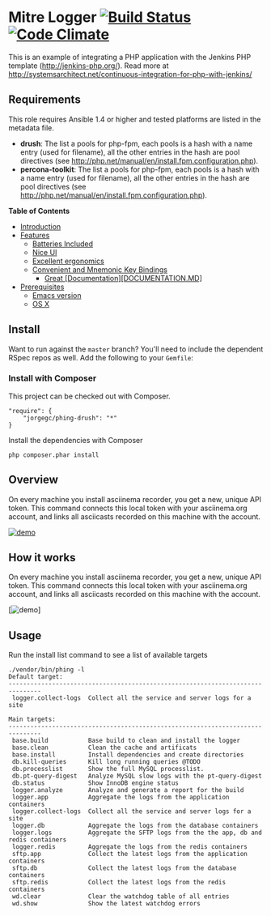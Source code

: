 # Mitre Logger [![Build Status](https://secure.travis-ci.org/rspec/rspec-expectations.svg?branch=master)](http://travis-ci.org/rspec/rspec-expectations) [![Code Climate](https://codeclimate.com/github/rspec/rspec-expectations.svg)](https://codeclimate.com/github/rspec/rspec-expectations)

This is an example of integrating a PHP application with the Jenkins PHP template (http://jenkins-php.org/). 
Read more at http://systemsarchitect.net/continuous-integration-for-php-with-jenkins/

Requirements
------------

This role requires Ansible 1.4 or higher and tested platforms are listed in the metadata file.  


 - **drush**: The list a pools for php-fpm, each pools is a hash with
   a name entry (used for filename), all the other entries in the hash are pool
   directives (see http://php.net/manual/en/install.fpm.configuration.php).
 - **percona-toolkit**: The list a pools for php-fpm, each pools is a hash with
   a name entry (used for filename), all the other entries in the hash are pool
   directives (see http://php.net/manual/en/install.fpm.configuration.php).

**Table of Contents**

- [Introduction](#introduction)
- [Features](#features)
    - [Batteries Included](#batteries-included)
    - [Nice UI](#nice-ui)
    - [Excellent ergonomics](#excellent-ergonomics)
    - [Convenient and Mnemonic Key Bindings](#convenient-and-mnemonic-key-bindings)
        - [Great [Documentation][DOCUMENTATION.MD]](#great-documentationdocumentationmd)
- [Prerequisites](#prerequisites)
    - [Emacs version](#emacs-version)
    - [OS X](#os-x)

## Install

Want to run against the `master` branch? You'll need to include the dependent
RSpec repos as well. Add the following to your `Gemfile`:

### Install with Composer

This project can be checked out with Composer.

```
"require": {
    "jorgegc/phing-drush": "*"
}
```

Install the dependencies with Composer
```
php composer.phar install
```

## Overview

On every machine you install asciinema recorder, you get a new, unique API token. This command connects this local token with your asciinema.org account, and links all asciicasts recorded on this machine with the account.

[![demo](https://asciinema.org/a/624fjx2rx7k3pctdozw7m8b24.png)](https://asciinema.org/a/624fjx2rx7k3pctdozw7m8b24?autoplay=1)

## How it works

On every machine you install asciinema recorder, you get a new, unique API token. This command connects this local token with your asciinema.org account, and links all asciicasts recorded on this machine with the account.

[![demo](http://www.scielo.br/img/revistas/jistm/v8n1/a05fig02.jpg)] 

## Usage

Run the install list command to see a list of available targets
```
./vendor/bin/phing -l
Default target:
-------------------------------------------------------------------------------
 logger.collect-logs  Collect all the service and server logs for a site

Main targets:
-------------------------------------------------------------------------------
 base.build           Base build to clean and install the logger
 base.clean           Clean the cache and artificats
 base.install         Install dependencies and create directories
 db.kill-queries      Kill long running queries @TODO
 db.processlist       Show the full MySQL processlist.
 db.pt-query-digest   Analyze MySQL slow logs with the pt-query-digest
 db.status            Show InnoDB engine status
 logger.analyze       Analyze and generate a report for the build
 logger.app           Aggregate the logs from the application containers
 logger.collect-logs  Collect all the service and server logs for a site
 logger.db            Aggregate the logs from the database containers
 logger.logs          Aggregate the SFTP logs from the the app, db and redis containers
 logger.redis         Aggregate the logs from the redis containers
 sftp.app             Collect the latest logs from the application containers
 sftp.db              Collect the latest logs from the database containers
 sftp.redis           Collect the latest logs from the redis containers
 wd.clear             Clear the watchdog table of all entries
 wd.show              Show the latest watchdog errors
```


